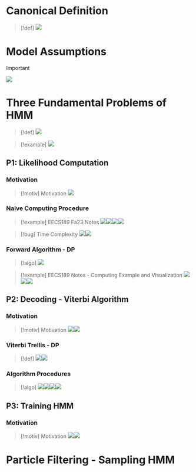 # Canonical Definition
> [!def]
> ![](3_Hidden_Markov_Model.assets/image-20240303213113873.png)

# Model Assumptions
> [!important]
> ![](3_Hidden_Markov_Model.assets/image-20240303213144269.png)


# Three Fundamental Problems of HMM
> [!def]
> ![](3_Hidden_Markov_Model.assets/image-20240303213759004.png)

> [!example]
> ![](3_Hidden_Markov_Model.assets/image-20240303213836778.png)




## P1: Likelihood Computation
### Motivation
> [!motiv] Motivation
> ![](3_Hidden_Markov_Model.assets/image-20240303213923371.png)


### Naive Computing Procedure
> [!example] EECS189 Fa23 Notes
> ![](3_Hidden_Markov_Model.assets/image-20240303214258319.png)![](3_Hidden_Markov_Model.assets/image-20240303214346414.png)![](3_Hidden_Markov_Model.assets/image-20240303214415339.png)![](3_Hidden_Markov_Model.assets/image-20240303214520383.png)

> [!bug] Time Complexity
> ![](3_Hidden_Markov_Model.assets/image-20240304125608545.png)![](3_Hidden_Markov_Model.assets/image-20240303214855641.png)





### Forward Algorithm - DP
> [!algo]
> ![](3_Hidden_Markov_Model.assets/image-20240303215930656.png)

> [!example] EECS189 Notes - Computing Example and Visualization
> ![](3_Hidden_Markov_Model.assets/image-20240303215737286.png)![](3_Hidden_Markov_Model.assets/image-20240303215723916.png)![](3_Hidden_Markov_Model.assets/image-20240303215906932.png)




## P2: Decoding - Viterbi Algorithm
### Motivation
> [!motiv] Motivation
> ![](3_Hidden_Markov_Model.assets/image-20240303220543630.png)![](3_Hidden_Markov_Model.assets/image-20240303221604926.png)


### Viterbi Trellis - DP
> [!def]
> ![](3_Hidden_Markov_Model.assets/image-20240303221719392.png)![](3_Hidden_Markov_Model.assets/image-20240303221752097.png)


### Algorithm Procedures
> [!algo]
> ![](3_Hidden_Markov_Model.assets/image-20240303221949962.png)![](3_Hidden_Markov_Model.assets/image-20240303222002928.png)![](3_Hidden_Markov_Model.assets/image-20240303222047068.png)![](3_Hidden_Markov_Model.assets/image-20240303222110071.png)



## P3: Training HMM 
### Motivation
> [!motiv] Motivation
> ![](3_Hidden_Markov_Model.assets/image-20240303222346041.png)![](3_Hidden_Markov_Model.assets/image-20240303222353178.png)



# Particle Filtering - Sampling HMM






